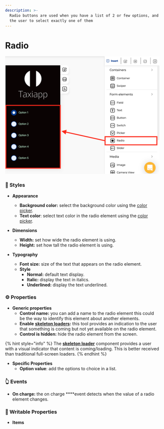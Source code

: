 ```yaml
---
description: >-
  Radio buttons are used when you have a list of 2 or few options, and you want
  the user to select exactly one of them
---
```


# Radio

![](../../../.gitbook/assets/captura-de-pantalla-2020-02-07-a-la-s-9.43.22.png)



### 🎨 Styles 

* **Appearance**

  * **Background color:** select the background color using the [color picker](../../estilos/color-picker.md).
  * **Text color**: select text color in the radio element using the [color picker](../../estilos/color-picker.md).

* **Dimensions**

  * **Width:** set how wide the radio element is using.
  * **Height:** set how tall the radio element is using.

* **Typography**
  * **Font size:** size of the text that appears on the radio element.
  * **Style**
    * **Normal:** default text display.
    * **Italic:** display the text in italics.
    * **Underlined:** display the text underlined.

### ⚙ Properties

* **Generic properties**
  * **Control name:** you can add a name to the radio element this could be the way to identify this element about another elements.
  * **Enable** [**skeleton loaders**](../../estilos/skeleton-loader.md)**:** this tool provides an indication to the user that something is coming but not yet available on the radio element.
  * **Control is hidden:** hide the radio element from the screen.

{% hint style="info" %}
The [**skeleton loader**](../../estilos/skeleton-loader.md) component provides a user with a visual indicator that content is coming/loading. This is better received than traditional full-screen loaders.
{% endhint %}

* **Specific Properties**
  * **Option value**: add the options to choice in a list.

### 👆 Events

* **On charge:** the on charge ****event detects when the value of a radio element changes. 

### 📝 Writable Properties

* **Items**

